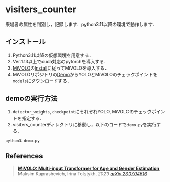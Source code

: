 # visiters_counter

 来場者の属性を判別し，記録します．python3.11以降の環境で動作します．

## インストール

1. Python3.11以降の仮想環境を用意する．
1. Ver.1.13以上でcuda対応のpytorchを導入する．
1. [MiVOLO](https://github.com/WildChlamydia/MiVOLO)の[Install](https://github.com/WildChlamydia/MiVOLO/blob/main/README.md#install)に従ってMiVOLOを導入する．
1. MiVOLOリポジトリの[Demo](https://github.com/WildChlamydia/MiVOLO/blob/main/README.md#demo)からYOLOとMiVOLOのチェックポイントを`models`にダウンロードする．

## demoの実行方法

1. `detector_weights`, `checkpoint`にそれぞれYOLO, MiVOLOのチェックポイントを指定する．
1. visiters_counterディレクトリに移動し，以下のコードで`demo.py`を実行する．

```console
python3 demo.py
```

## References

> [**MiVOLO: Multi-input Transformer for Age and Gender Estimation**](https://arxiv.org/abs/2307.04616),
> Maksim Kuprashevich, Irina Tolstykh,
> *2023 [arXiv 2307.04616](https://arxiv.org/abs/2307.04616)*
